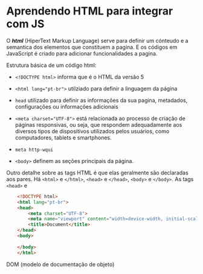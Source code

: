 # Aprendendo HTML para integrar com JS

O ***html*** (HiperText Markup Language) serve para definir um cónteudo e a semantica dos elementos que constituem a pagina. E os códigos em JavaScript é criado para adicionar funcionalidades a pagina.

Estrutura básica de um código html:
- `<!DOCTYPE html>` informa que é o HTML da versão 5
- `<html lang="pt-br">` utilziado para definir a linguagem da página
- `head` utilizado para definir as informações da sua pagina, metadados, configurações ou informações adicionais
- `<meta charset="UTF-8">` está relacionada ao processo
de criação de páginas responsivas, ou seja, que respondem adequadamente
aos diversos tipos de dispositivos utilizados pelos usuários, como
computadores, tablets e smartphones.
- `meta http-wqui`

- `<body>` definem as seções principais da página.


Outro detalhe sobre as tags HTML é que elas geralmente são declaradas aos
pares. Há `<html>` e `</html>`, `<head>` e `</head>`, `<body>` e `</body>`. As tags `<head>` e

```Html
    <!DOCTYPE html>
    <html lang="pt-br">
    <head>
        <meta charset="UTF-8">
        <meta name="viewport" content="width=device-width, initial-scale=1.0">
        <title>Document</title>
    </head>
    <body>
        
    </body>
    </html>
```

DOM (modelo de documentação de objeto)